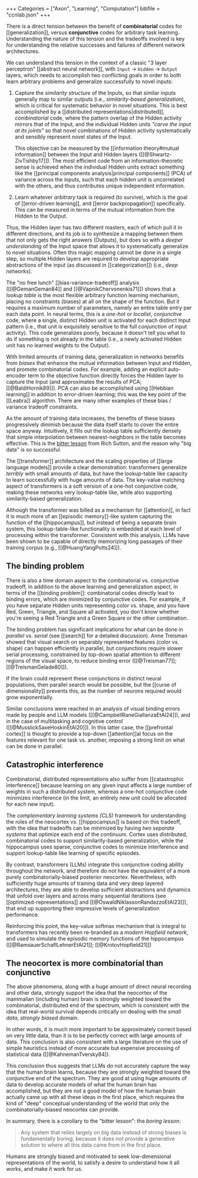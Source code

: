 +++
Categories = ["Axon", "Learning", "Computation"]
bibfile = "ccnlab.json"
+++

There is a direct tension between the benefit of **combinatorial** codes for [[generalization]], versus **conjunctive** codes for arbitrary task learning. Understanding the nature of this tension and the tradeoffs involved is key for understanding the relative successes and failures of different network architectures.

We can understand this tension in the context of a classic "3 layer perceptron" [[abstract neural network]], with `Input` $\rightarrow$ `Hidden` $\rightarrow$ `Output` layers, which needs to accomplish two conflicting goals in order to both learn arbitrary problems and generalize successfully to novel inputs:

1. Capture the _similarity structure_ of the Inputs, so that similar inputs generally map to similar outputs (i.e., _similarity-based generalization_), which is critical for systematic behavior in novel situations. This is best accomplished by a [[distributed representations|distributed]], _combinatorial_ code, where the pattern overlap of the Hidden activity mirrors that of the Input, and the individual Hidden units _"carve the input at its joints"_ so that novel combinations of Hidden activity systematically and sensibly represent novel states of the Input.

    This objective can be measured by the [[information theory#mutual information]] between the Input and Hidden layers ([[@Shwartz-ZivTishby17]]). The most efficient code from an information-theoretic sense is achieved when the individual Hidden units extract something like the [[principal components analysis|principal components]] (PCA) of variance across the inputs, such that each hidden unit is uncorrelated with the others, and thus contributes unique independent information.

2. Learn whatever _arbitrary_ task is required (to survive), which is the goal of [[error-driven learning]], and [[error backpropagation]] specifically. This can be measured in terms of the mutual information from the Hidden to the Output.

Thus, the Hidden layer has two different masters, each of which pull it in different directions, and its job is to synthesize a mapping between them that not only gets the right answers (Outputs), but does so with a _deeper understanding_ of the Input space that allows it to systematically generalize to novel situations. Often this magic mapping cannot be done in a single step, so multiple Hidden layers are required to develop appropriate abstractions of the input (as discussed in [[categorization]]) (i.e., _deep networks_).

The "no free lunch" [[bias-variance-tradeoff]] analysis ([[@GemanGeman84]] and [[@VapnikChervonenkis71]]) shows that a _lookup table_ is the most flexible arbitrary function learning mechanism, placing no constraints (biases) at all on the shape of the function. But it requires a maximum number of parameters, namely an entire table entry per each data point. In neural terms, this is a _one-hot_ or _localist_, _conjunctive_ code, where a single, distinct Hidden unit is activated for each distinct Input pattern (i.e., that unit is exquisitely sensitive to the full _conjunction_ of input activity). This code generalizes poorly, because it doesn't tell you what to do if something is not already in the table (i.e., a newly activated Hidden unit has no learned weights to the Output).

With limited amounts of training data, generalization in networks benefits from _biases_ that enhance the mutual information between Input and Hidden, and promote combinatorial codes. For example, adding an explicit auto-encoder term to the objective function directly forces the Hidden layer to capture the Input (and approximates the results of PCA; [[@BaldiHornik89]]). PCA can also be accomplished using [[Hebbian learning]] in addition to error-driven learning; this was the key point of the [[Leabra]] algorithm. There are many other examples of these bias / variance tradeoff constraints.

As the amount of training data increases, the benefits of these biases progressively diminish because the data itself starts to cover the entire space anyway. Intuitively, it fills out the lookup table sufficiently densely that simple interpolation between nearest-neighbors in the table becomes effective. This is the  [bitter lesson](http://www.incompleteideas.net/IncIdeas/BitterLesson.html) from Rich Sutton, and the reason why "big data" is so successful.

The [[transformer]] architecture and the scaling properties of [[large language models]] provide a clear demonstration: transformers generalize _terribly_ with small amounts of data, but have the lookup-table like capacity to learn successfully with huge amounts of data. The key-value matching aspect of transformers is a soft version of a one-hot conjunctive code, making these networks very lookup-table like, while also supporting similarity-based generalization.

Although the transformer was billed as a mechanism for [[attention]], in fact it is much more of an [[episodic memory]]-like system capturing the function of the [[hippocampus]], but instead of being a separate brain system, this lookup-table-like functionality is embedded at each level of processing within the transformer. Consistent with this analysis, LLMs have been shown to be capable of directly memorizing long passages of their training corpus (e.g., [[@HuangYangPotts24]]).

## The binding problem

There is also a time domain aspect to the combinatorial vs. conjunctive tradeoff, in addition to the above learning and generalization aspect, in terms of the [[binding problem]]: combinatorial codes directly lead to binding errors, which are minimized by conjunctive codes. For example, if you have separate Hidden units representing color vs. shape, and you have Red, Green, Triangle, and Square all activated, you don't know whether you're seeing a Red Triangle and a Green Square or the other combination.

The binding problem has significant implications for what can be done in _parallel_ vs. _serial_ (see [[search]] for a detailed discussion). Anne Treisman showed that visual search on separably represented features (color vs. shape) can happen efficiently in parallel, but conjunctions require slower serial processing, constrained by top-down spatial attention to different regions of the visual space, to reduce binding error ([[@Treisman77]]; [[@TreismanGelade80]]).

If the brain could represent these conjunctions in distinct neural populations, then parallel search would be possible, but the [[curse of dimensionality]] prevents this, as the number of neurons required would grow exponentially.

Similar conclusions were reached in an analysis of visual binding errors made by people and LLM models ([[@CampbellRaneGiallanzaEtAl24]]), and in the case of multitasking and cognitive control ([[@MusslickSaxeHoskinEtAl20]]). In this latter case, the [[prefrontal cortex]] is thought to provide a top-down [[attention]]al focus on the features relevant for one task vs. another, imposing a strong limit on what can be done in parallel.

## Catastrophic interference 

Combinatorial, distributed representations also suffer from [[catastrophic interference]] because learning on any given input affects a large number of weights in such a distributed system, whereas a one-hot conjunctive code minimizes interference (in the limit, an entirely new unit could be allocated for each new input). 

The _complementary learning systems (CLS)_ framework for understanding the roles of the neocortex vs. [[hippocampus]] is based on this tradeoff, with the idea that tradeoffs can be minimized by having _two separate systems_ that optimize each end of the continuum. Cortex uses distributed, combinatorial codes to support similarity-based generalization, while the hippocampus uses sparse, conjunctive codes to minimize interference and support lookup-table like learning of specific episodes.

By contrast, transformers (LLMs) integrate this conjunctive coding ability throughout the network, and therefore do not have the equivalent of a more purely combinatorially-biased posterior neocortex. Nevertheless, with sufficiently huge amounts of training data and very deep layered architectures, they are able to develop sufficient abstractions and dynamics that unfold over layers and across many sequential iterations (see [[optimized-representations]] and [[@OswaldNiklassonRandazzoEtAl23]]), that end up supporting their impressive levels of generalization performance.

Reinforcing this point, the key-value softmax mechanism that is integral to transformers has recently been re-branded as a _modern Hopfield network_, and used to simulate the episodic memory functions of the hippocampus ([[@RamsauerSchaflLehnerEtAl21]]; [[@KrotovHopfield21]])

## The neocortex is more combinatorial than conjunctive

The above phenomena, along with a huge amount of direct neural recording and other data, strongly support the idea that the neocortex of the mammalian (including human) brain is strongly weighted toward the combinatorial, distributed end of the spectrum, which is consistent with the idea that real-world survival depends critically on dealing with the _small data, strongly biased_ domain.

In other words, it is much more important to be approximately correct based on very little data, than it is to be perfectly correct with large amounts of data. This conclusion is also consistent with a large literature on the use of simple heuristics instead of more accurate but expensive processing of statistical data ([[@KahnemanTversky84]).

This conclusion thus suggests that LLMs do not accurately capture the way that the human brain learns, because they are strongly weighted toward the conjunctive end of the spectrum. They are good at using huge amounts of data to develop accurate models of what the human brain has accomplished, but they are not a good model of how the human brain actually came up with all these ideas in the first place, which requires the kind of "deep" conceptual understanding of the world that only the combinatorially-biased neocortex can provide.

In summary, there is a corollary to the "bitter lesson": the _boring lesson_:

> Any system that relies largely on big data instead of strong biases is fundamentally boring, because it does not provide a generative solution to where all this data came from in the first place.

Humans are strongly biased and motivated to seek low-dimensional representations of the world, to satisfy a desire to understand how it all works, and make it work for us.

